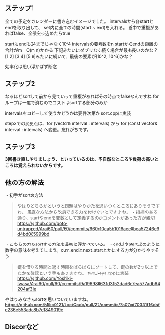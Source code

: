 ## ステップ1
全ての予定をカレンダーに書き込むイメージでした。
intervalsから各startとendを取り出して、
set内に全ての時間(start ~ end)を入れる。
途中で重複があればfalse、全部突っ込めたらtrue

startもendも24までじゃなく10^4
intervalsの要素数をn
startからendの距離の合計がm　O(m n)かかる
下記みたいにダブリなく続く場合が最も長いのかな？
[1 2] [3 4] [5 6]みたいに続いて、最後の要素が[10^2, 10^6]かな？

効率化は思い浮かばず断念

## ステップ2
なるほどsortして前から見ていって重複があればその時点でfalseなんですね
forループは一度で済むのでコストはsortする部分のみか

intervalsをコピーして使うかどうかは要件次第か
sort.cppに実装

step2での変更点は、for (vector<int>& interval : intervals) から
for (const vector<int>& interval : intervals) へ変更。忘れがちです。

## ステップ3
**3回書き直しやりましょう、といっているのは、不自然なところや負荷の高いところは覚えられないからです。**

## 他の方の解法
・初手がsortの方法
>やはりどちらかというと問題はやりかたを思いつくところにありそうですね。
愚直な方法から改良できる力を付けないとですよね。
・指摘のある通り、startやendを変数として定義するのかコメントがあった方が親切
https://github.com/goto-untrapped/Arai60/pull/60/commits/660c10ca5b1016aee0bea57246e9d4bd085999bd

・こちらの方もsortする方法を最初に浮かべている。
・end_1やstart_2のように数字の意味を考えてしまう。curr_endとnext_startとかにする方が分かりやすそう

>鍵を借りる時間と返す時間をばらばらにソートして、鍵の数が2つ以上でたかを確認という手もありますね。
two_keys.cppに実装
https://github.com/Yoshiki-Iwasa/Arai60/pull/60/commits/9a196986631d3f52dad6e7ea577adb64204af31e

やはりみなさんsortを思いついていますね。
https://github.com/Mike0121/LeetCode/pull/27/commits/7a07ed70331f16dafe236e553add8b7e1849019e
## Discorなど

